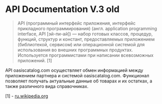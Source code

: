 # API Documentation V.3 old

> API \(программный интерфейс приложения, интерфейс прикладного программирования\) \(англ. application programming interface, API \[эй-пи-ай\]\) — набор готовых классов, процедур, функций, структур и констант, предоставляемых приложением \(библиотекой, сервисом\) или операционной системой для использования во внешних программных продуктах. Используется программистами при написании всевозможных приложений. \[1\]

API oasiscatalog.com осуществляет обмен информацией между приложением партнера и системой oasiscatalog.com. Функционал позволяет получать актуальные данные об товарах и их остатках, а также различного вида справочниках.

\[1\] - [ru.wikipedia.org](https://ru.wikipedia.org/wiki/API)

